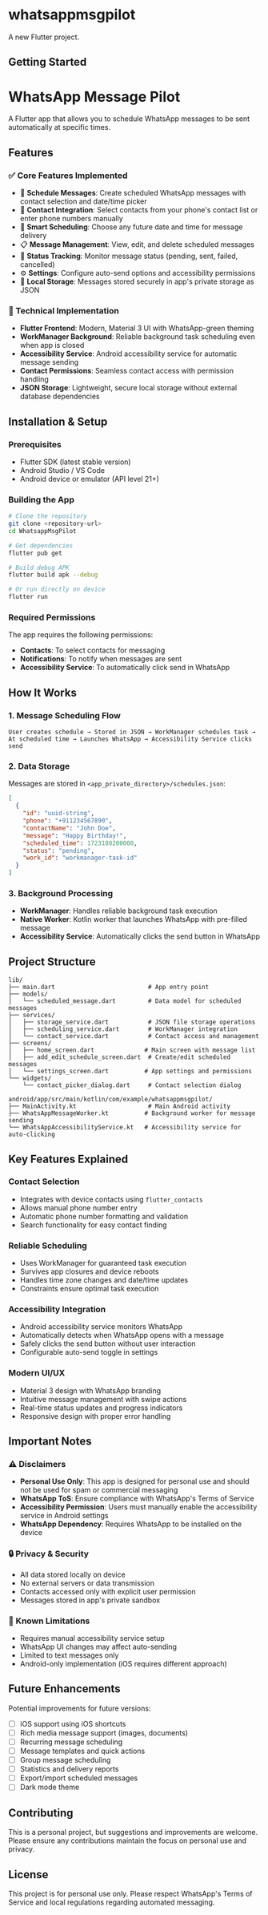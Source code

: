 # whatsappmsgpilot

A new Flutter project.

## Getting Started

# WhatsApp Message Pilot

A Flutter app that allows you to schedule WhatsApp messages to be sent automatically at specific times.

## Features

### ✅ Core Features Implemented
- 📱 **Schedule Messages**: Create scheduled WhatsApp messages with contact selection and date/time picker
- 👥 **Contact Integration**: Select contacts from your phone's contact list or enter phone numbers manually
- 📅 **Smart Scheduling**: Choose any future date and time for message delivery
- 📋 **Message Management**: View, edit, and delete scheduled messages
- 🔄 **Status Tracking**: Monitor message status (pending, sent, failed, cancelled)
- ⚙️ **Settings**: Configure auto-send options and accessibility permissions
- 📁 **Local Storage**: Messages stored securely in app's private storage as JSON

### 🔧 Technical Implementation
- **Flutter Frontend**: Modern, Material 3 UI with WhatsApp-green theming
- **WorkManager Background**: Reliable background task scheduling even when app is closed
- **Accessibility Service**: Android accessibility service for automatic message sending
- **Contact Permissions**: Seamless contact access with permission handling
- **JSON Storage**: Lightweight, secure local storage without external database dependencies

## Installation & Setup

### Prerequisites
- Flutter SDK (latest stable version)
- Android Studio / VS Code
- Android device or emulator (API level 21+)

### Building the App
```bash
# Clone the repository
git clone <repository-url>
cd WhatsappMsgPilot

# Get dependencies
flutter pub get

# Build debug APK
flutter build apk --debug

# Or run directly on device
flutter run
```

### Required Permissions
The app requires the following permissions:
- **Contacts**: To select contacts for messaging
- **Notifications**: To notify when messages are sent
- **Accessibility Service**: To automatically click send in WhatsApp

## How It Works

### 1. Message Scheduling Flow
```
User creates schedule → Stored in JSON → WorkManager schedules task → 
At scheduled time → Launches WhatsApp → Accessibility Service clicks send
```

### 2. Data Storage
Messages are stored in `<app_private_directory>/schedules.json`:
```json
[
  {
    "id": "uuid-string",
    "phone": "+911234567890",
    "contactName": "John Doe",
    "message": "Happy Birthday!",
    "scheduled_time": 1723180200000,
    "status": "pending",
    "work_id": "workmanager-task-id"
  }
]
```

### 3. Background Processing
- **WorkManager**: Handles reliable background task execution
- **Native Worker**: Kotlin worker that launches WhatsApp with pre-filled message
- **Accessibility Service**: Automatically clicks the send button in WhatsApp

## Project Structure

```
lib/
├── main.dart                          # App entry point
├── models/
│   └── scheduled_message.dart         # Data model for scheduled messages
├── services/
│   ├── storage_service.dart           # JSON file storage operations
│   ├── scheduling_service.dart        # WorkManager integration
│   └── contact_service.dart           # Contact access and management
├── screens/
│   ├── home_screen.dart              # Main screen with message list
│   ├── add_edit_schedule_screen.dart  # Create/edit scheduled messages
│   └── settings_screen.dart          # App settings and permissions
└── widgets/
    └── contact_picker_dialog.dart     # Contact selection dialog

android/app/src/main/kotlin/com/example/whatsappmsgpilot/
├── MainActivity.kt                    # Main Android activity
├── WhatsAppMessageWorker.kt          # Background worker for message sending
└── WhatsAppAccessibilityService.kt   # Accessibility service for auto-clicking
```

## Key Features Explained

### Contact Selection
- Integrates with device contacts using `flutter_contacts`
- Allows manual phone number entry
- Automatic phone number formatting and validation
- Search functionality for easy contact finding

### Reliable Scheduling
- Uses WorkManager for guaranteed task execution
- Survives app closures and device reboots
- Handles time zone changes and date/time updates
- Constraints ensure optimal task execution

### Accessibility Integration
- Android accessibility service monitors WhatsApp
- Automatically detects when WhatsApp opens with a message
- Safely clicks the send button without user interaction
- Configurable auto-send toggle in settings

### Modern UI/UX
- Material 3 design with WhatsApp branding
- Intuitive message management with swipe actions
- Real-time status updates and progress indicators
- Responsive design with proper error handling

## Important Notes

### ⚠️ Disclaimers
- **Personal Use Only**: This app is designed for personal use and should not be used for spam or commercial messaging
- **WhatsApp ToS**: Ensure compliance with WhatsApp's Terms of Service
- **Accessibility Permission**: Users must manually enable the accessibility service in Android settings
- **WhatsApp Dependency**: Requires WhatsApp to be installed on the device

### 🔒 Privacy & Security
- All data stored locally on device
- No external servers or data transmission
- Contacts accessed only with explicit user permission
- Messages stored in app's private sandbox

### 🐛 Known Limitations
- Requires manual accessibility service setup
- WhatsApp UI changes may affect auto-sending
- Limited to text messages only
- Android-only implementation (iOS requires different approach)

## Future Enhancements

Potential improvements for future versions:
- [ ] iOS support using iOS shortcuts
- [ ] Rich media message support (images, documents)
- [ ] Recurring message scheduling
- [ ] Message templates and quick actions
- [ ] Group message scheduling
- [ ] Statistics and delivery reports
- [ ] Export/import scheduled messages
- [ ] Dark mode theme

## Contributing

This is a personal project, but suggestions and improvements are welcome. Please ensure any contributions maintain the focus on personal use and privacy.

## License

This project is for personal use only. Please respect WhatsApp's Terms of Service and local regulations regarding automated messaging.
